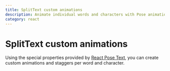 ```yaml
---
title: SplitText custom animations
description: Animate individual words and characters with Pose animations
category: react
---
```


# SplitText custom animations

Using the special properties provided by [React Pose Text](/pose/api/react-pose-text), you can create custom animations and staggers per word and character.

<CodeSandbox id="zzlr2p70mm" />

